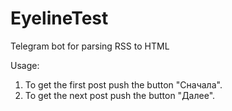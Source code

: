 # EyelineTest
Telegram bot for parsing RSS to HTML

Usage:
1. To get the first post push the button "Сначала".
2. To get the next post push the button "Далее".
